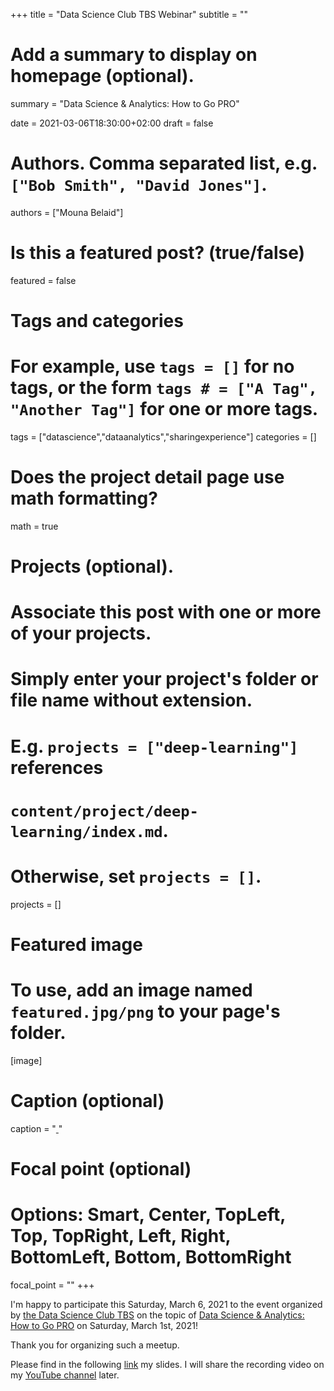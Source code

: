 +++
title = "Data Science Club TBS Webinar"
subtitle = ""

# Add a summary to display on homepage (optional).
summary = "Data Science & Analytics: How to Go PRO"

date = 2021-03-06T18:30:00+02:00
draft = false

# Authors. Comma separated list, e.g. `["Bob Smith", "David Jones"]`.
authors = ["Mouna Belaid"]

# Is this a featured post? (true/false)
featured = false

# Tags and categories
# For example, use `tags = []` for no tags, or the form `tags # = ["A Tag", "Another Tag"]` for one or more tags.
tags = ["datascience","dataanalytics","sharingexperience"]
categories = []

# Does the project detail page use math formatting?
math = true

# Projects (optional).
#   Associate this post with one or more of your projects.
#   Simply enter your project's folder or file name without extension.
#   E.g. `projects = ["deep-learning"]` references 
#   `content/project/deep-learning/index.md`.
#   Otherwise, set `projects = []`.
projects = []

# Featured image
# To use, add an image named `featured.jpg/png` to your page's folder. 
[image]
  # Caption (optional)
  caption = "[ ](https://rladies.org/tunisia-rladies/)"

  # Focal point (optional)
  # Options: Smart, Center, TopLeft, Top, TopRight, Left, Right, BottomLeft, Bottom, BottomRight
  focal_point = ""
+++

I'm happy to participate this Saturday, March 6, 2021 to the event organized by [the Data Science Club TBS](https://www.linkedin.com/company/data-science-club-tbs/) on the topic of [Data Science & Analytics: How to Go PRO](https://www.linkedin.com/events/datascience-analytics-howtogopr6772245248702722048/) on Saturday, March 1st, 2021!  

Thank you for organizing such a meetup.

Please find in the following [link](https://drive.google.com/file/d/1RvbQLT3a7Tmdz5I86RSYviBRVoQc8E-d/view?usp=sharing) my slides. I will share the recording video on my [YouTube channel](https://www.youtube.com/channel/UCID33pDULsQg2y4FVlv4CnQ/videos) later.




